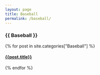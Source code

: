 ```yaml
---
layout: page
title: Baseball
permalink: /baseball/
---
```


<div>
  <div class="archive-group">
    <div id="#{{ category_name | slugize }}"></div>
    <h3 class="category-head">{{ Baseball }}</h3>
    <a name="{{ category_name | slugize }}"></a>
    {% for post in site.categories["Baseball"] %}
    <article class="archive-item">
      <h4><a href="{{ site.baseurl }}{{ post.url }}">{{post.title}}</a></h4>
    </article>
    {% endfor %}
  </div>
</div>